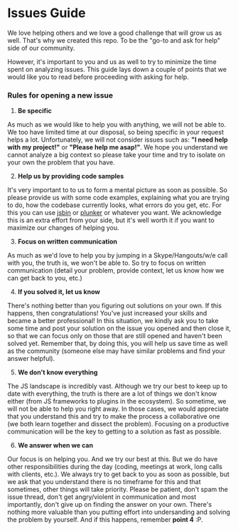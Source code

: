 # Issues Guide

We love helping others and we love a good challenge that will grow us as well.
That's why we created this repo. To be the "go-to and ask for help" side of our community.

However, it's important to you and us as well to try to minimize the time spent on analyzing issues.
This guide lays down a couple of points that we would like you to read before proceeding with asking for help.

### Rules for opening a new issue

1. __Be specific__

As much as we would like to help you with anything, we will not be able to. We too have limited time at our
disposal, so being specific in your request helps a lot. Unfortunately, we will not consider issues such as: __"I need help with my project!"__ or
__"Please help me asap!"__. We hope you understand we cannot analyze a big context so please take your
time and try to isolate on your own the problem that you have.

2. __Help us by providing code samples__

It's very important to to us to form a mental picture as soon as possible. So please provide us
with some code examples, explaining what you are trying to do, how the codebase currently looks,
what errors do you get, etc. For this you can use [jsbin](https://jsbin.com/?html,output) or [plunker](https://plnkr.co/)
or whatever you want. We acknowledge this is an extra effort from your side, but it's well worth
it if you want to maximize our changes of helping you.

3. __Focus on written communication__

As much as we'd love to help you by jumping in a Skype/Hangouts/w/e call with you, the truth
is, we won't be able to. So try to focus on written communication (detail your problem, provide
context, let us know how we can get back to you, etc.)

4. __If you solved it, let us know__

There's nothing better than you figuring out solutions on your own. If this happens, then congratulations!
You've just increased your skills and became a better professional! In this situation, we kindly ask
you to take some time and post your solution on the issue you opened and then close it, so that we can
focus only on those that are still opened and haven't been solved yet. Remember that, by doing this,
you will help us save time as well as the community (someone else may have similar problems and find your
answer helpful).

5. __We don't know everything__

The JS landscape is incredibly vast. Although we try our best to keep up to date with everything, the
truth is there are a lot of things we don't know either (from JS frameworks to plugins in the ecosystem). So sometime, we will not be able to help you right away.
In those cases, we would appreciate that you understand this and try to make the process a collaborative one
(we both learn together and dissect the problem). Focusing on a productive communication will be the
key to getting to a solution as fast as possible.

6. __We answer when we can__

Our focus is on helping you. And we try our best at this. But we do have other responsibilities
during the day (coding, meetings at work, long calls with clients, etc.). We always try to get back
to you as soon as possible, but we ask that you understand there is no timeframe for this and that sometimes,
other things will take priority. Please be patient, don't spam the issue thread, don't get
angry/violent in communication and most importantly, don't give up on finding the answer on your own.
There's nothing more valuable than you putting effort into undersanding and solving the problem by yourself.
And if this happens, remember __point 4__ :P.
 
